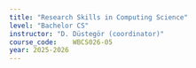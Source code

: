 ```yaml
---
title: "Research Skills in Computing Science"
level: "Bachelor CS"
instructor: "D. Düstegör (coordinator)"
course_code: 	WBCS026-05
year: 2025-2026
---
```

